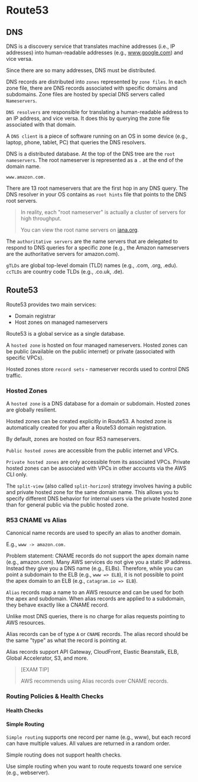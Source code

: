 # Route53

## DNS

DNS is a discovery service that translates machine addresses (i.e., IP addresses) into human-readable addresses (e.g., www.google.com) and vice versa.

Since there are so many addresses, DNS must be distributed.

DNS records are distributed into `zones` represented by `zone files`. In each zone file, there are DNS records associated with specific domains and subdomains. Zone files are hosted by special DNS servers called `Nameservers`.

`DNS resolvers` are responsible for translating a human-readable address to an IP address, and vice versa. It does this by querying the zone file associated with that domain.

A `DNS client` is a piece of software running on an OS in some device (e.g., laptop, phone, tablet, PC) that queries the DNS resolvers.

DNS is a distributed database. At the top of the DNS tree are the `root nameservers`. The root nameserver is represented as a `.` at the end of the domain name.

`www.amazon.com.`

There are 13 root nameservers that are the first hop in any DNS query. The DNS resolver in your OS contains as `root hints` file that points to the DNS root servers.

> In reality, each "root nameserver" is actually a cluster of servers for high throughput.
>
> You can view the root name servers on [iana.org](https://www.iana.org/domains/root/servers).

The `authoritative servers` are the name servers that are delegated to respond to DNS queries for a specific zone (e.g., the Amazon nameservers are the authoritative servers for amazon.com).

`gTLDs` are global top-level domain (TLD) names (e.g., .com, .org, .edu). `ccTLDs` are country code TLDs (e.g., .co.uk, .de).

## Route53

Route53 provides two main services:
- Domain registrar
- Host zones on managed nameservers

Route53 is a global service as a single database.

A `hosted zone` is hosted on four managed nameservers. Hosted zones can be public (available on the public internet) or private (associated with specific VPCs).

Hosted zones store `record sets` - nameserver records used to control DNS traffic.

### Hosted Zones

A `hosted zone` is a DNS database for a domain or subdomain. Hosted zones are globally resilient.

Hosted zones can be created explicitly in Route53. A hosted zone is automatically created for you after a Route53 domain registration.

By default, zones are hosted on four R53 nameservers.

`Public hosted zones` are accessible from the public internet and VPCs.

`Private hosted zones` are only accessible from its associated VPCs. Private hosted zones can be associated with VPCs in other accounts via the AWS CLI only.

The `split-view` (also called `split-horizon`) strategy involves having a public and private hosted zone for the same domain name. This allows you to specify different DNS behavior for internal users via the private hosted zone than for general public via the public hosted zone.

### R53 CNAME vs Alias

Canonical name records are used to specify an alias to another domain.

E.g., `www -> amazon.com.`

Problem statement: CNAME records do not support the apex domain name (e.g., amazon.com). Many AWS services do not give you a static IP address. Instead they give you a DNS name (e.g., ELBs). Therefore, while you can point a subdomain to the ELB (e.g., `www => ELB`), it is not possible to point the apex domain to an ELB (e.g., `catagram.io => ELB`).

`Alias` records map a name to an AWS resource and can be used for both the apex and subdomain. When alias records are applied to a subdomain, they behave exactly like a CNAME record.

Unlike most DNS queries, there is no charge for alias requests pointing to AWS resources.

Alias records can be of type `A` or `CNAME` records. The alias record should be the same "type" as what the record is pointing at.

Alias records support API Gateway, CloudFront, Elastic Beanstalk, ELB, Global Accelerator, S3, and more.

> [EXAM TIP]
> 
> AWS recommends using Alias records over CNAME records.

### Routing Policies & Health Checks

#### Health Checks

#### Simple Routing 

`Simple routing` supports one record per name (e.g., www), but each record can have multiple values. All values are returned in a random order.

Simple routing does not support health checks.

Use simple routing when you want to route requests toward one service (e.g., webserver).